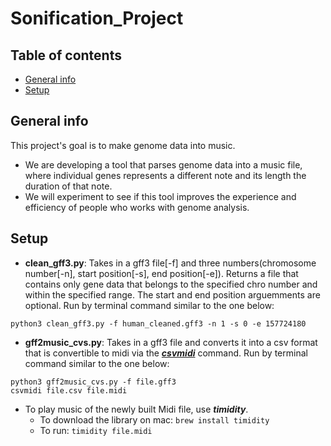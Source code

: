 # Sonification_Project
## Table of contents
* [General info](#general-info)
* [Setup](#setup)

## General info
This project's goal is to make genome data into music.
* We are developing a tool that parses genome data into a music file, where individual genes represents a different note and its length the duration of that note. 
* We will experiment to see if this tool improves the experience and efficiency of people who works with genome analysis.

## Setup
* **clean_gff3.py**: Takes in a gff3 file[-f] and three numbers(chromosome number[-n], start position[-s], end position[-e]). Returns a file that contains only gene data that belongs to the specified chro number and within the specified range. The start and end position arguemments are optional. Run by terminal command similar to the one below:

```
python3 clean_gff3.py -f human_cleaned.gff3 -n 1 -s 0 -e 157724180
```
* **gff2music_cvs.py**: Takes in a gff3 file and converts it into a csv format that is convertible to midi via the [***csvmidi***](https://www.fourmilab.ch/webtools/midicsv/) command. Run by terminal command similar to the one below:

```
python3 gff2music_cvs.py -f file.gff3
csvmidi file.csv file.midi
```
* To play music of the newly built Midi file, use ***timidity***. 
  * To download the library on mac: ```brew install timidity```
  * To run: ```timidity file.midi```
